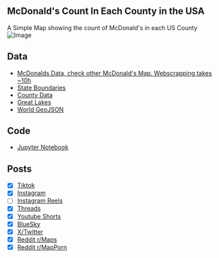 ## McDonald's Count In Each County in the USA
A Simple Map showing the count of McDonald's in each US County
![Image](https://drive.google.com/uc?export=view&id=1gYWUi82RBbS8VJ80TRym1rBVebmqHbDK)

## Data
* [McDonalds Data, check other McDonald's Map. Webscrapping takes ~10h](../McDonalds_Per_State/)
* [State Boundaries](https://www.census.gov/geographies/mapping-files/time-series/geo/carto-boundary-file.html)
* [County Data](https://www.census.gov/geographies/mapping-files/time-series/geo/carto-boundary-file.html)
* [Great Lakes](https://usicecenter.gov/Products/GreatLakesData)
* [World GeoJSON](https://public.opendatasoft.com/explore/dataset/world-administrative-boundaries/export/?flg=en-us)

## Code
* [Jupyter Notebook](FormatData.ipynb)

## Posts
- [x] [Tiktok](https://www.tiktok.com/@vinemapper/video/7456852806117362990)
- [x] [Instagram](https://www.instagram.com/p/DEfe6n8PzO4/)
- [ ] [Instagram Reels]()
- [x] [Threads](https://www.threads.net/@vinemapper/post/DEfe7X7P9bl)
- [x] [Youtube Shorts](https://youtube.com/shorts/W-OaEluLXPM)
- [x] [BlueSky](https://bsky.app/profile/vinemapper.bsky.social/post/3lf3mlnv3i222)
- [x] [X/Twitter](https://x.com/VineMapper/status/1876314068203840003)
- [x] [Reddit r/Maps](https://www.reddit.com/r/Maps/comments/1hv3v89/mcdonalds_per_county/)
- [x] [Reddit r/MapPorn](https://www.reddit.com/r/MapPorn/comments/1hv3ur6/mcdonalds_per_county/)
